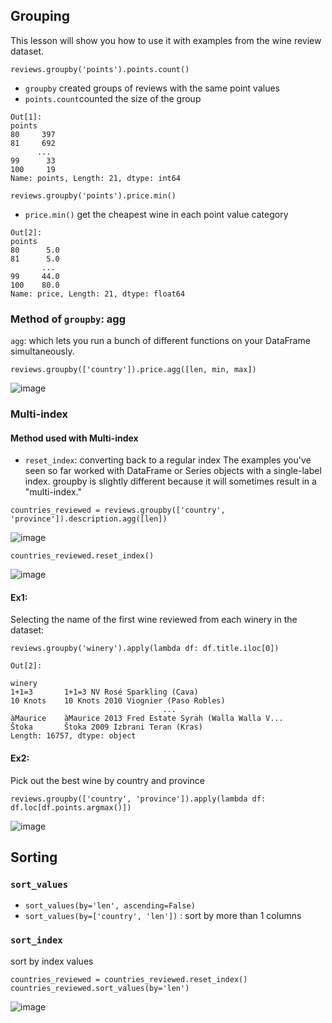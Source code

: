 ## Grouping

This lesson will show you how to use it with examples from the wine review dataset.

```
reviews.groupby('points').points.count()
```
* `groupby` created groups of reviews with the same point values
* `points.count`counted the size of the group

 
```
Out[1]:
points
80     397
81     692
      ... 
99      33
100     19
Name: points, Length: 21, dtype: int64
```

```
reviews.groupby('points').price.min()
```
* `price.min()` get the cheapest wine in each point value category
```
Out[2]:
points
80      5.0
81      5.0
       ... 
99     44.0
100    80.0
Name: price, Length: 21, dtype: float64
```
### Method of `groupby`: agg
`agg`: which lets you run a bunch of different functions on your DataFrame simultaneously. 
```
reviews.groupby(['country']).price.agg([len, min, max])
```
![image](https://user-images.githubusercontent.com/47073386/59157150-4499a600-8ad8-11e9-9e29-68e4f0d7a35d.png)

### Multi-index
#### Method used with Multi-index
* `reset_index`: converting back to a regular index
The examples you've seen so far worked with DataFrame or Series objects with a single-label index. groupby is slightly different because it will sometimes result in a "multi-index."

```
countries_reviewed = reviews.groupby(['country', 'province']).description.agg([len])
```
![image](https://user-images.githubusercontent.com/47073386/59157170-a22df280-8ad8-11e9-86af-843f3bd92804.png)

```
countries_reviewed.reset_index()
```
![image](https://user-images.githubusercontent.com/47073386/59157197-1c5e7700-8ad9-11e9-8f54-73b72d9de577.png)


#### Ex1:
Selecting the name of the first wine reviewed from each winery in the dataset:

```
reviews.groupby('winery').apply(lambda df: df.title.iloc[0])
```

```
Out[2]:

winery
1+1=3       1+1=3 NV Rosé Sparkling (Cava)
10 Knots    10 Knots 2010 Viognier (Paso Robles)
                                  ...                        
àMaurice    àMaurice 2013 Fred Estate Syrah (Walla Walla V...
Štoka       Štoka 2009 Izbrani Teran (Kras)
Length: 16757, dtype: object
```

#### Ex2:
Pick out the best wine by country and province

```
reviews.groupby(['country', 'province']).apply(lambda df: df.loc[df.points.argmax()])
```
![image](https://user-images.githubusercontent.com/47073386/59157123-cd641200-8ad7-11e9-9e66-7c1292197bb1.png)

## Sorting
### `sort_values` 
* `sort_values(by='len', ascending=False)` 
* `sort_values(by=['country', 'len'])` : sort by more than 1 columns
### `sort_index` 
sort by index values
```
countries_reviewed = countries_reviewed.reset_index()
countries_reviewed.sort_values(by='len')
```
![image](https://user-images.githubusercontent.com/47073386/59157454-6ba6a680-8add-11e9-8618-322438ddcdbb.png)

